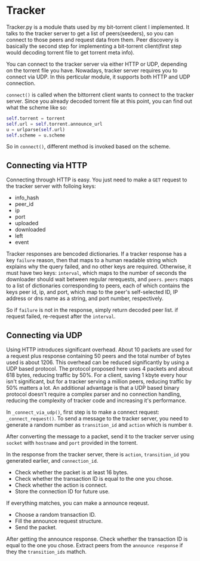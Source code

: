 # Tracker

Tracker.py is a module thats used by my bit-torrent client I implemented. It talks to the tracker server to get a list of peers(seeders), so you can connect to those peers and request data from them. Peer discovery is basically the second step for implementing a bit-torrent client(first step would decoding torrent file to get torrent meta info).

You can connect to the tracker server via either HTTP or UDP, depending on the torrent file you have. Nowadays, tracker server requires you to connect via UDP. In this perticular module, it supports both HTTP and UDP connection.

`connect()` is called when the bittorrent client wants to connect to the tracker server. Since you already decoded torrent file at this point, you can find out what the scheme like so:
```python
self.torrent = torrent
self.url = self.torrent.announce_url
u = urlparse(self.url)
self.scheme = u.scheme
```
So in `connect()`, different method is invoked based on the scheme.

## Connecting via HTTP

Connecting through HTTP is easy. You just need to make a `GET` request to the tracker server with folloing keys:

- info_hash
- peer_id
- ip
- port
- uploaded
- downloaded
- left
- event

Tracker responses are bencoded dictionaries. If a tracker response has a key `failure` reason, then that maps to a human readable string which explains why the query failed, and no other keys are required.  Otherwise, it must have two keys: `interval`, which maps to the number of seconds the downloader should wait between regular rerequests, and `peers`. `peers` maps to a list of dictionaries corresponding to peers, each of which contains the keys peer id, ip, and port, which map to the peer's self-selected ID, IP address or dns name as a string, and port number, respectively.  

So if `failure` is not in the response, simply return decoded peer list. if request failed, re-request after the `interval`.


## Connecting via UDP
Using HTTP introduces significant overhead. About 10 packets are used for a request plus response containing 50 peers and the total number of bytes used is about 1206. This overhead can be reduced significantly by using a UDP based protocol. The protocol proposed here uses 4 packets and about 618 bytes, reducing traffic by 50%. For a client, saving 1 kbyte every hour isn't significant, but for a tracker serving a million peers, reducing traffic by 50% matters a lot. An additional advantage is that a UDP based binary protocol doesn't require a complex parser and no connection handling, reducing the complexity of tracker code and increasing it's performance.

In `_connect_via_udp()`, first step is to make a connect request: `_connect_request()`. To send a message to the tracker server, you need to generate a random number as `transition_id` and `action` which is number `0`.

After converting the message to a packet, send it to the tracker server using `socket` with `hostname` and `port` provided in the torrent.

In the response from the tracker server, there is `action`, `transition_id` you generated earlier, and `connection_id`.

- Check whether the packet is at least 16 bytes.
- Check whether the transaction ID is equal to the one you chose.
- Check whether the action is connect.
- Store the connection ID for future use.

If everything matches, you can make a announce reqeust.

- Choose a random transaction ID.
- Fill the announce request structure.
- Send the packet.

After getting the announce response. Check whether the transaction ID is equal to the one you chose. Extract peers from the `announce response` if they the `transition_ids` mathch.

